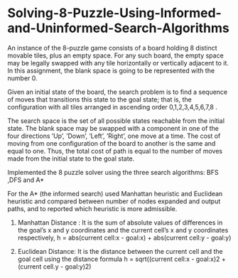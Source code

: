 # Solving-8-Puzzle-Using-Informed-and-Uninformed-Search-Algorithms
An instance of the 8-puzzle game consists of a board holding 8 distinct movable tiles, plus
an empty space. For any such board, the empty space may be legally swapped with any tile
horizontally or vertically adjacent to it. In this assignment, the blank space is going to be
represented with the number 0.

Given an initial state of the board, the search problem is to find a sequence of moves that transitions
this state to the goal state; that is, the configuration with all tiles arranged in ascending
order 0,1,2,3,4,5,6,7,8 .

The search space is the set of all possible states reachable from the initial state. The blank
space may be swapped with a component in one of the four directions ’Up’, ’Down’, ’Left’,
’Right’, one move at a time. The cost of moving from one configuration of the board to another
is the same and equal to one. Thus, the total cost of path is equal to the number of moves
made from the initial state to the goal state.

Implemented the 8 puzzle solver using the three search algorithms: BFS ,DFS and A*

For the A* (the informed search) used Manhattan heuristic and Euclidean heuristic and compared between number of nodes expanded and output paths, and to reported
which heuristic is more admissible.

1. Manhattan Distance :
  It is the sum of absolute values of differences in the goal’s x and y coordinates and
  the current cell’s x and y coordinates respectively,
  h = abs(current cell:x - goal:x) + abs(current cell:y - goal:y)
  
2. Euclidean Distance: 
  It is the distance between the current cell and the goal cell using the distance formula
  h = sqrt((current cell:x - goal:x)2 + (current cell.y - goal:y)2)
